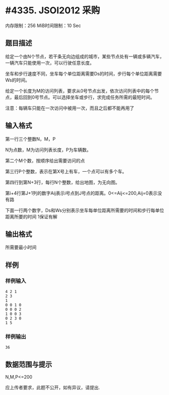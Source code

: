 # #4335. JSOI2012 采购

内存限制：256 MiB时间限制：10 Sec

## 题目描述

给定一个由N个节点，若干条无向边组成的城市，某些节点处有一辆或多辆汽车，一辆汽车只能使用一次，可以行驶任意长度。 

坐车和步行速度不同，坐车每个单位距离需要Ds的时间，步行每个单位距离需要Ws的时间。 

给定一个长度为M的访问列表，要求从0号节点出发，依次访问列表中的每个节点，最后回到0号节点。可以选择坐车或步行，求完成任务所需的最短时间。 

注意：每辆车只能在一次访问中被用一次，而且之后都不能再用了

## 输入格式

第一行三个整数N，M，P 

N为点数，M为访问列表长度，P为车辆数。 

第二个M个数，按顺序给出需要访问的点 

第三行P个整数，表示在第X号上有车，一个点可以有多个车。 

第四行到第N+3行，每行N个整数，给出地图，为无向图。 

第i+4行第J+1列的数字Aij表示i号点到J号点的距离。0<=Aij<=200,Aij=0表示没有路 

下面一行两个数字，Ds和Ws分别表示坐车每单位距离所需要的时间和步行每单位距离所要的时间 1保证有解 

## 输出格式

所需要最小时间

## 样例

### 样例输入

    
    4 2 1
    2 3
    1
    0 0 1 0
    0 0 0 2
    1 0 0 3
    0 2 3 0
    1 5
    

### 样例输出

    
    36
    

## 数据范围与提示

N,M,P<=200

应上传者要求，此题不公开，如有异议，请提出.
